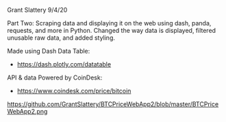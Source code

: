 Grant Slattery 9/4/20

Part Two: Scraping data and displaying it on the web using dash, panda, requests, and more in Python. 
Changed the way data is displayed, filtered unusable raw data, and added styling.


Made using Dash Data Table:
- https://dash.plotly.com/datatable

API & data Powered by CoinDesk:
- https://www.coindesk.com/price/bitcoin

https://github.com/GrantSlattery/BTCPriceWebApp2/blob/master/BTCPriceWebApp2.png
